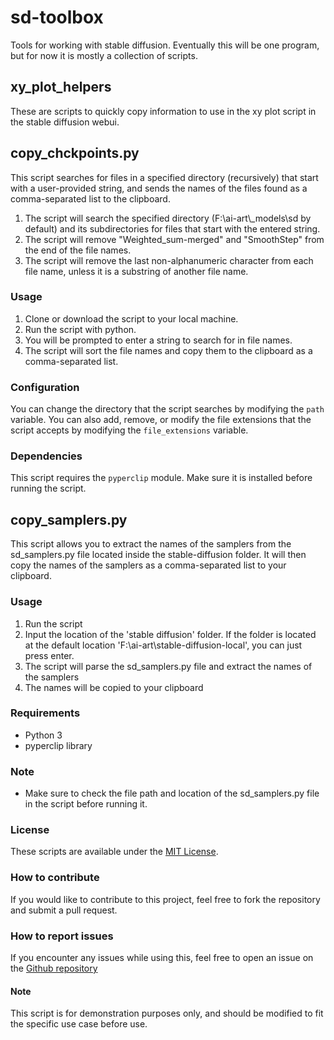 # sd-toolbox
Tools for working with stable diffusion. Eventually this will be one program, but for now it is mostly a collection of scripts.

## xy_plot_helpers
These are scripts to quickly copy information to use in the xy plot script in the stable diffusion webui.

## copy_chckpoints.py

This script searches for files in a specified directory (recursively) that start with a user-provided string, and sends the names of the files found as a comma-separated list to the clipboard. 

1. The script will search the specified directory (F:\\ai-art\\_models\\sd by default) and its subdirectories for files that start with the entered string.
2. The script will remove "Weighted_sum-merged" and "SmoothStep" from the end of the file names.
3. The script will remove the last non-alphanumeric character from each file name, unless it is a substring of another file name.

### Usage

1. Clone or download the script to your local machine.
2. Run the script with python.
3. You will be prompted to enter a string to search for in file names.
4. The script will sort the file names and copy them to the clipboard as a comma-separated list.

### Configuration

You can change the directory that the script searches by modifying the `path` variable.
You can also add, remove, or modify the file extensions that the script accepts by modifying the `file_extensions` variable.

### Dependencies

This script requires the `pyperclip` module. Make sure it is installed before running the script.

## copy_samplers.py

This script allows you to extract the names of the samplers from the sd_samplers.py file located inside the stable-diffusion folder. It will then copy the names of the samplers as a comma-separated list to your clipboard.

### Usage

1. Run the script
2. Input the location of the 'stable diffusion' folder. If the folder is located at the default location 'F:\ai-art\stable-diffusion-local', you can just press enter.
3. The script will parse the sd_samplers.py file and extract the names of the samplers
4. The names will be copied to your clipboard

### Requirements
- Python 3
- pyperclip library

### Note
- Make sure to check the file path and location of the sd_samplers.py file in the script before running it.

### License

These scripts are available under the [MIT License](https://opensource.org/licenses/MIT).

### How to contribute

If you would like to contribute to this project, feel free to fork the repository and submit a pull request.

### How to report issues

If you encounter any issues while using this, feel free to open an issue on the [Github repository](https://github.com/PixelDJ/sd-toolbox)

#### Note

This script is for demonstration purposes only, and should be modified to fit the specific use case before use.
